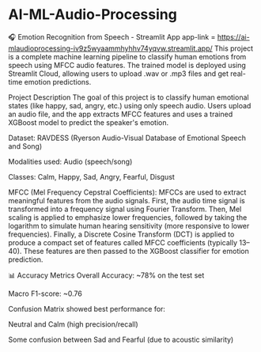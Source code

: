 # AI-ML-Audio-Processing
🎧 Emotion Recognition from Speech - Streamlit App
app-link = https://ai-mlaudioprocessing-iv9z5wyaammhyhhv74yqvw.streamlit.app/
This project is a complete machine learning pipeline to classify human emotions from speech using MFCC audio features. The trained model is deployed using Streamlit Cloud, allowing users to upload .wav or .mp3 files and get real-time emotion predictions.

 Project Description
The goal of this project is to classify human emotional states (like happy, sad, angry, etc.) using only speech audio. Users upload an audio file, and the app extracts MFCC features and uses a trained XGBoost model to predict the speaker's emotion.

Dataset: RAVDESS (Ryerson Audio-Visual Database of Emotional Speech and Song)

Modalities used: Audio (speech/song)

Classes: Calm, Happy, Sad, Angry, Fearful, Disgust

MFCC (Mel Frequency Cepstral Coefficients):
MFCCs are used to extract meaningful features from the audio signals. First, the audio time signal is transformed into a frequency signal using Fourier Transform. Then, Mel scaling is applied to emphasize lower frequencies, followed by taking the logarithm to simulate human hearing sensitivity (more responsive to lower frequencies). Finally, a Discrete Cosine Transform (DCT) is applied to produce a compact set of features called MFCC coefficients (typically 13–40). These features are then passed to the XGBoost classifier for emotion prediction.

📊 Accuracy Metrics
Overall Accuracy: ~78% on the test set

Macro F1-score: ~0.76

Confusion Matrix showed best performance for:

Neutral and Calm (high precision/recall)

Some confusion between Sad and Fearful (due to acoustic similarity)


